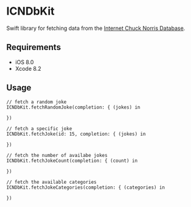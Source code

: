 # ICNDbKit

Swift library for fetching data from the [Internet Chuck Norris Database](http://www.icndb.com/api/).

## Requirements
* iOS 8.0
* Xcode 8.2

## Usage

```
// fetch a random joke
ICNDbKit.fetchRandomJoke(completion: { (jokes) in

})
```


```
// fetch a specific joke
ICNDbKit.fetchJoke(id: 15, completion: { (jokes) in

})
```

```
// fetch the number of availabe jokes
ICNDbKit.fetchJokeCount(completion: { (count) in

})
```


```
// fetch the available categories 
ICNDbKit.fetchJokeCategories(completion: { (categories) in

})
```